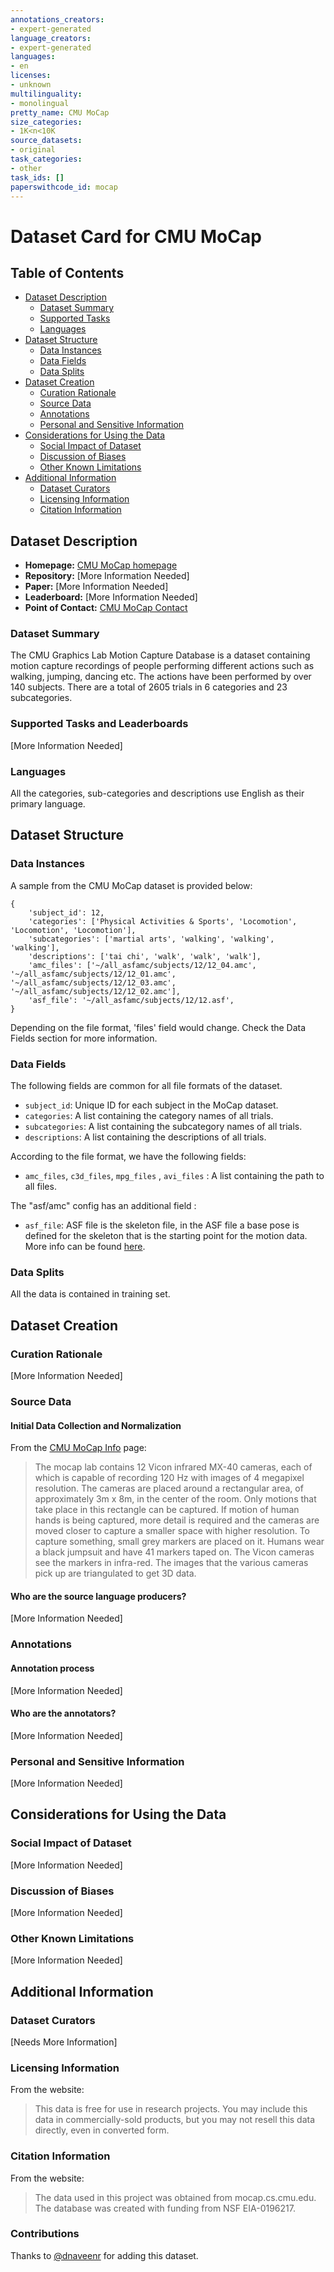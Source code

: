 ```yaml
---
annotations_creators:
- expert-generated
language_creators:
- expert-generated
languages:
- en
licenses:
- unknown
multilinguality:
- monolingual
pretty_name: CMU MoCap
size_categories:
- 1K<n<10K
source_datasets:
- original
task_categories:
- other
task_ids: []
paperswithcode_id: mocap
---
```


# Dataset Card for CMU MoCap 

## Table of Contents
- [Dataset Description](#dataset-description)
  - [Dataset Summary](#dataset-summary)
  - [Supported Tasks](#supported-tasks-and-leaderboards)
  - [Languages](#languages)
- [Dataset Structure](#dataset-structure)
  - [Data Instances](#data-instances)
  - [Data Fields](#data-instances)
  - [Data Splits](#data-instances)
- [Dataset Creation](#dataset-creation)
  - [Curation Rationale](#curation-rationale)
  - [Source Data](#source-data)
  - [Annotations](#annotations)
  - [Personal and Sensitive Information](#personal-and-sensitive-information)
- [Considerations for Using the Data](#considerations-for-using-the-data)
  - [Social Impact of Dataset](#social-impact-of-dataset)
  - [Discussion of Biases](#discussion-of-biases)
  - [Other Known Limitations](#other-known-limitations)
- [Additional Information](#additional-information)
  - [Dataset Curators](#dataset-curators)
  - [Licensing Information](#licensing-information)
  - [Citation Information](#citation-information)

## Dataset Description

- **Homepage:** [CMU MoCap homepage](http://mocap.cs.cmu.edu/)
- **Repository:** [More Information Needed]
- **Paper:** [More Information Needed]
- **Leaderboard:** [More Information Needed]
- **Point of Contact:** [CMU MoCap Contact](mailto:jkh+mocap@cs.cmu.edu)

### Dataset Summary

The CMU Graphics Lab Motion Capture Database is a dataset containing motion capture recordings of people performing different actions such as walking, jumping, dancing etc. The actions have been performed by over 140 subjects. There are a total of 2605 trials in 6 categories and 23 subcategories.

### Supported Tasks and Leaderboards

[More Information Needed]

### Languages

All the categories, sub-categories and descriptions use English as their primary language.

## Dataset Structure

### Data Instances

A sample from the CMU MoCap dataset is provided below:
```
{
    'subject_id': 12, 
    'categories': ['Physical Activities & Sports', 'Locomotion', 'Locomotion', 'Locomotion'], 
    'subcategories': ['martial arts', 'walking', 'walking', 'walking'], 
    'descriptions': ['tai chi', 'walk', 'walk', 'walk'], 
    'amc_files': ['~/all_asfamc/subjects/12/12_04.amc', '~/all_asfamc/subjects/12/12_01.amc', '~/all_asfamc/subjects/12/12_03.amc', '~/all_asfamc/subjects/12/12_02.amc'], 
    'asf_file': '~/all_asfamc/subjects/12/12.asf',
}
```
Depending on the file format, 'files' field would change. Check the Data Fields section for more information.

### Data Fields

The following fields are common for all file formats of the dataset.

- `subject_id`: Unique ID for each subject in the MoCap dataset.
- `categories`:  A list containing the category names of all trials.
- `subcategories`: A list containing the subcategory names of all trials.
- `descriptions`: A list containing the descriptions of all trials.

According to the file format, we have the following fields:
- `amc_files`, `c3d_files`, `mpg_files` , `avi_files` : A list containing the path to all files.

The "asf/amc" config has an additional field :

- `asf_file`: ASF file is the skeleton file, in the ASF file a base pose is defined for the skeleton that is the starting point for the motion data. More info can be found [here](https://research.cs.wisc.edu/graphics/Courses/cs-838-1999/Jeff/ASF-AMC.html).


### Data Splits

All the data is contained in training set.

## Dataset Creation

### Curation Rationale

[More Information Needed]

### Source Data

#### Initial Data Collection and Normalization

From the [CMU MoCap Info](http://mocap.cs.cmu.edu/info.php) page:
> The mocap lab contains 12 Vicon infrared MX-40 cameras, each of which is capable of recording 120 Hz with images of 4 megapixel resolution. The cameras are placed around a rectangular area, of approximately 3m x 8m, in the center of the room. Only motions that take place in this rectangle can be captured. If motion of human hands is being captured, more detail is required and the cameras are moved closer to capture a smaller space with higher resolution. To capture something, small grey markers are placed on it. Humans wear a black jumpsuit and have 41 markers taped on. The Vicon cameras see the markers in infra-red. The images that the various cameras pick up are triangulated to get 3D data.

#### Who are the source language producers?

[More Information Needed]

### Annotations

#### Annotation process

[More Information Needed]

#### Who are the annotators?

[More Information Needed]

### Personal and Sensitive Information

[More Information Needed]

## Considerations for Using the Data

### Social Impact of Dataset

[More Information Needed]

### Discussion of Biases

[More Information Needed]

### Other Known Limitations

[More Information Needed]

## Additional Information

### Dataset Curators

[Needs More Information]

### Licensing Information

From the website:
> This data is free for use in research projects. You may include this data in commercially-sold products, but you may not resell this data directly, even in converted form.

### Citation Information

From the website:
> The data used in this project was obtained from mocap.cs.cmu.edu. The database was created with funding from NSF EIA-0196217.

### Contributions

Thanks to [@dnaveenr](https://github.com/dnaveenr) for adding this dataset.